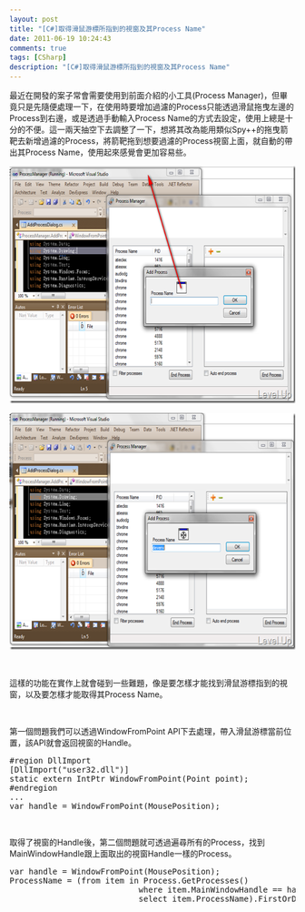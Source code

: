```yaml
---
layout: post
title: "[C#]取得滑鼠游標所指到的視窗及其Process Name"
date: 2011-06-19 10:24:43
comments: true
tags: [CSharp]
description: "[C#]取得滑鼠游標所指到的視窗及其Process Name"
---
```

<p>
	最近在開發的案子常會需要使用到前面介紹的小工具(Process Manager)，但畢竟只是先隨便處理一下，在使用時要增加過濾的Process只能透過滑鼠拖曳左邊的Process到右邊，或是透過手動輸入Process Name的方式去設定，使用上總是十分的不便。這一兩天抽空下去調整了一下，想將其改為能用類似Spy++的拖曳箭靶去新增過濾的Process，將箭靶拖到想要過濾的Process視窗上面，就自動的帶出其Process Name，使用起來感覺會更加容易些。</p>
<p>
	<img alt="image" border="0" height="418" src="\images\posts\29121\image_thumb.png" style="border-right-width: 0px; border-top-width: 0px; border-bottom-width: 0px; border-left-width: 0px" width="644" /></p>
<p>
	<img alt="image" border="0" height="416" src="\images\posts\29121\image_thumb_1.png" style="border-right-width: 0px; border-top-width: 0px; border-bottom-width: 0px; border-left-width: 0px" width="644" /></p>
<p>
	 </p>
<p>
	這樣的功能在實作上就會碰到一些難題，像是要怎樣才能找到滑鼠游標指到的視窗，以及要怎樣才能取得其Process Name。</p>
<p>
	 </p>
<p>
	第一個問題我們可以透過WindowFromPoint API下去處理，帶入滑鼠游標當前位置，該API就會返回視窗的Handle。</p>
<div class="wlWriterSmartContent" id="scid:812469c5-0cb0-4c63-8c15-c81123a09de7:35f71c58-e8d5-40c6-97d6-3c2daee8cc4d" style="padding-bottom: 0px; margin: 0px; padding-left: 0px; padding-right: 0px; display: inline; float: none; padding-top: 0px">
	<pre class="c#" name="code">
#region DllImport
[DllImport("user32.dll")]
static extern IntPtr WindowFromPoint(Point point);
#endregion
...
var handle = WindowFromPoint(MousePosition);</pre>
</div>
<p>
	 </p>
<p>
	取得了視窗的Handle後，第二個問題就可透過遍尋所有的Process，找到MainWindowHandle跟上面取出的視窗Handle一樣的Process。</p>
<div class="wlWriterSmartContent" id="scid:812469c5-0cb0-4c63-8c15-c81123a09de7:cd3fef48-6e00-4837-b08b-1dcb7c50cd2b" style="padding-bottom: 0px; margin: 0px; padding-left: 0px; padding-right: 0px; display: inline; float: none; padding-top: 0px">
	<pre class="c#" name="code">
var handle = WindowFromPoint(MousePosition);
ProcessName = (from item in Process.GetProcesses()
						   where item.MainWindowHandle == handle
						   select item.ProcessName).FirstOrDefault();</pre>
</div>
<p>
	 </p>
